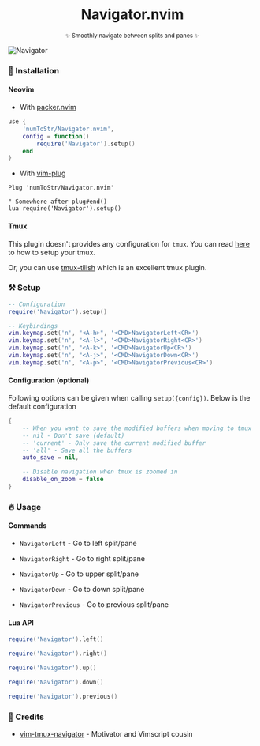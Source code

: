 <h1 align='center'>Navigator.nvim</h1>
<p align="center"><sup>✨ Smoothly navigate between splits and panes ✨</sup></p>

![Navigator](https://user-images.githubusercontent.com/24727447/157040356-1f44323a-c7b6-4955-8207-5e6cade08c9e.gif "Navigating to the moon")

### 🚀 Installation

#### Neovim

- With [packer.nvim](https://github.com/wbthomason/packer.nvim)

```lua
use {
    'numToStr/Navigator.nvim',
    config = function()
        require('Navigator').setup()
    end
}
```

- With [vim-plug](https://github.com/junegunn/vim-plug)

```vim
Plug 'numToStr/Navigator.nvim'

" Somewhere after plug#end()
lua require('Navigator').setup()
```

#### Tmux

This plugin doesn't provides any configuration for `tmux`. You can read [here](https://github.com/christoomey/vim-tmux-navigator#tmux) to how to setup your tmux.

Or, you can use [tmux-tilish](https://github.com/jabirali/tmux-tilish) which is an excellent tmux plugin.

### ⚒️ Setup

```lua
-- Configuration
require('Navigator').setup()

-- Keybindings
vim.keymap.set('n', "<A-h>", '<CMD>NavigatorLeft<CR>')
vim.keymap.set('n', "<A-l>", '<CMD>NavigatorRight<CR>')
vim.keymap.set('n', "<A-k>", '<CMD>NavigatorUp<CR>')
vim.keymap.set('n', "<A-j>", '<CMD>NavigatorDown<CR>')
vim.keymap.set('n', "<A-p>", '<CMD>NavigatorPrevious<CR>')
```

#### Configuration (optional)

Following options can be given when calling `setup({config})`. Below is the default configuration

```lua
{
    -- When you want to save the modified buffers when moving to tmux
    -- nil - Don't save (default)
    -- 'current' - Only save the current modified buffer
    -- 'all' - Save all the buffers
    auto_save = nil,

    -- Disable navigation when tmux is zoomed in
    disable_on_zoom = false
}
```

### 🔥 Usage

#### Commands

- `NavigatorLeft` - Go to left split/pane

- `NavigatorRight` - Go to right split/pane

- `NavigatorUp` - Go to upper split/pane

- `NavigatorDown` - Go to down split/pane

- `NavigatorPrevious` - Go to previous split/pane

#### Lua API

```lua
require('Navigator').left()

require('Navigator').right()

require('Navigator').up()

require('Navigator').down()

require('Navigator').previous()
```

### 💐 Credits

- [vim-tmux-navigator](https://github.com/christoomey/vim-tmux-navigator) - Motivator and Vimscript cousin
